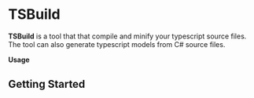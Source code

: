 TSBuild
======================================================================

__TSBuild__ is a tool that that compile and minify your typescript source files.
The tool can also generate typescript models from C# source files.


__Usage__  





Getting Started
----------------------------------------------------------------------

